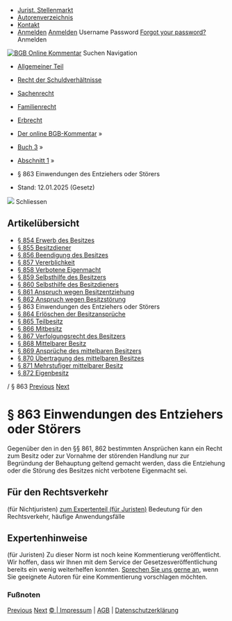   * [Jurist. Stellenmarkt](https://bgb.kommentar.de/Buch-3/Abschnitt-1/</job-board> "Jurist. Stellenmarkt")
  * [Autorenverzeichnis](https://bgb.kommentar.de/Buch-3/Abschnitt-1/</Autorenverzeichnis> "Autorenverzeichnis")
  * [Kontakt](https://bgb.kommentar.de/Buch-3/Abschnitt-1/</Kontakt>)
  * [Anmelden](https://bgb.kommentar.de/Buch-3/Abschnitt-1/<#login> "show login form") [Anmelden](https://bgb.kommentar.de/Buch-3/Abschnitt-1/<#> "hide login form") Username Password
[Forgot your password?](https://bgb.kommentar.de/Buch-3/Abschnitt-1/</user/forgotpassword>) Anmelden 


[![BGB Online Kommentar](https://bgb.kommentar.de/extension/bgb/design/bgb/images/logo.png)](https://bgb.kommentar.de/Buch-3/Abschnitt-1/</> "BGB Online Kommentar")
Suchen
Navigation
  * [Allgemeiner Teil](https://bgb.kommentar.de/Buch-3/Abschnitt-1/</Buch-1>)
  * [Recht der Schuldverhältnisse](https://bgb.kommentar.de/Buch-3/Abschnitt-1/</Buch-2>)
  * [Sachenrecht](https://bgb.kommentar.de/Buch-3/Abschnitt-1/</Buch-3>)
  * [Familienrecht](https://bgb.kommentar.de/Buch-3/Abschnitt-1/</Buch-4>)
  * [Erbrecht](https://bgb.kommentar.de/Buch-3/Abschnitt-1/</Buch-5>)


  * [Der online BGB-Kommentar](https://bgb.kommentar.de/Buch-3/Abschnitt-1/</>) »
  * [Buch 3](https://bgb.kommentar.de/Buch-3/Abschnitt-1/</Buch-3>) »
  * [Abschnitt 1](https://bgb.kommentar.de/Buch-3/Abschnitt-1/</Buch-3/Abschnitt-1>) »
  * § 863 Einwendungen des Entziehers oder Störers 
  * Stand: 12.01.2025 (Gesetz) 


![](https://vg01.met.vgwort.de/na/1c9909529ead4f509072c06d9081a7d5)
Schliessen 
## Artikelübersicht
  * [ § 854 Erwerb des Besitzes ](https://bgb.kommentar.de/Buch-3/Abschnitt-1/</Buch-3/Abschnitt-1/Erwerb-des-Besitzes>)
  * [ § 855 Besitzdiener ](https://bgb.kommentar.de/Buch-3/Abschnitt-1/</Buch-3/Abschnitt-1/Besitzdiener>)
  * [ § 856 Beendigung des Besitzes ](https://bgb.kommentar.de/Buch-3/Abschnitt-1/</Buch-3/Abschnitt-1/Beendigung-des-Besitzes>)
  * [ § 857 Vererblichkeit ](https://bgb.kommentar.de/Buch-3/Abschnitt-1/</Buch-3/Abschnitt-1/Vererblichkeit>)
  * [ § 858 Verbotene Eigenmacht ](https://bgb.kommentar.de/Buch-3/Abschnitt-1/</Buch-3/Abschnitt-1/Verbotene-Eigenmacht>)
  * [ § 859 Selbsthilfe des Besitzers ](https://bgb.kommentar.de/Buch-3/Abschnitt-1/</Buch-3/Abschnitt-1/Selbsthilfe-des-Besitzers>)
  * [ § 860 Selbsthilfe des Besitzdieners ](https://bgb.kommentar.de/Buch-3/Abschnitt-1/</Buch-3/Abschnitt-1/Selbsthilfe-des-Besitzdieners>)
  * [ § 861 Anspruch wegen Besitzentziehung ](https://bgb.kommentar.de/Buch-3/Abschnitt-1/</Buch-3/Abschnitt-1/Anspruch-wegen-Besitzentziehung>)
  * [ § 862 Anspruch wegen Besitzstörung ](https://bgb.kommentar.de/Buch-3/Abschnitt-1/</Buch-3/Abschnitt-1/Anspruch-wegen-Besitzstoerung>)
  * § 863 Einwendungen des Entziehers oder Störers 
  * [ § 864 Erlöschen der Besitzansprüche ](https://bgb.kommentar.de/Buch-3/Abschnitt-1/</Buch-3/Abschnitt-1/Erloeschen-der-Besitzansprueche>)
  * [ § 865 Teilbesitz ](https://bgb.kommentar.de/Buch-3/Abschnitt-1/</Buch-3/Abschnitt-1/Teilbesitz>)
  * [ § 866 Mitbesitz ](https://bgb.kommentar.de/Buch-3/Abschnitt-1/</Buch-3/Abschnitt-1/Mitbesitz>)
  * [ § 867 Verfolgungsrecht des Besitzers ](https://bgb.kommentar.de/Buch-3/Abschnitt-1/</Buch-3/Abschnitt-1/Verfolgungsrecht-des-Besitzers>)
  * [ § 868 Mittelbarer Besitz ](https://bgb.kommentar.de/Buch-3/Abschnitt-1/</Buch-3/Abschnitt-1/Mittelbarer-Besitz>)
  * [ § 869 Ansprüche des mittelbaren Besitzers ](https://bgb.kommentar.de/Buch-3/Abschnitt-1/</Buch-3/Abschnitt-1/Ansprueche-des-mittelbaren-Besitzers>)
  * [ § 870 Übertragung des mittelbaren Besitzes ](https://bgb.kommentar.de/Buch-3/Abschnitt-1/</Buch-3/Abschnitt-1/Uebertragung-des-mittelbaren-Besitzes>)
  * [ § 871 Mehrstufiger mittelbarer Besitz ](https://bgb.kommentar.de/Buch-3/Abschnitt-1/</Buch-3/Abschnitt-1/Mehrstufiger-mittelbarer-Besitz>)
  * [ § 872 Eigenbesitz ](https://bgb.kommentar.de/Buch-3/Abschnitt-1/</Buch-3/Abschnitt-1/Eigenbesitz>)


/ § 863 
[Previous](https://bgb.kommentar.de/Buch-3/Abschnitt-1/</Buch-3/Abschnitt-1/Anspruch-wegen-Besitzstoerung> "§ 862 Anspruch wegen Besitzstörung") [Next](https://bgb.kommentar.de/Buch-3/Abschnitt-1/</Buch-3/Abschnitt-1/Erloeschen-der-Besitzansprueche> "§ 864 Erlöschen der Besitzansprüche")
# § 863 Einwendungen des Entziehers oder Störers
Gegenüber den in den §§ 861, 862 bestimmten Ansprüchen kann ein Recht zum Besitz oder zur Vornahme der störenden Handlung nur zur Begründung der Behauptung geltend gemacht werden, dass die Entziehung oder die Störung des Besitzes nicht verbotene Eigenmacht sei.
## Für den Rechtsverkehr 
(für Nichtjuristen)
[zum Expertenteil (für Juristen)](https://bgb.kommentar.de/Buch-3/Abschnitt-1/<#expertenhinweise>)
Bedeutung für den Rechtsverkehr, häufige Anwendungsfälle
## Expertenhinweise
(für Juristen)
Zu dieser Norm ist noch keine Kommentierung veröffentlicht. Wir hoffen, dass wir Ihnen mit dem Service der Gesetzesveröffentlichung bereits ein wenig weiterhelfen konnten. [Sprechen Sie uns gerne an](https://bgb.kommentar.de/Buch-3/Abschnitt-1/</Kontakt>), wenn Sie geeignete Autoren für eine Kommentierung vorschlagen möchten. 
### Fußnoten
[Previous](https://bgb.kommentar.de/Buch-3/Abschnitt-1/</Buch-3/Abschnitt-1/Anspruch-wegen-Besitzstoerung> "§ 862 Anspruch wegen Besitzstörung") [Next](https://bgb.kommentar.de/Buch-3/Abschnitt-1/</Buch-3/Abschnitt-1/Erloeschen-der-Besitzansprueche> "§ 864 Erlöschen der Besitzansprüche")
[© | Impressum](https://bgb.kommentar.de/Buch-3/Abschnitt-1/</Kontakt>) | [AGB](https://bgb.kommentar.de/Buch-3/Abschnitt-1/</AGB>) | [Datenschutzerklärung](https://bgb.kommentar.de/Buch-3/Abschnitt-1/</Datenschutzerklaerung-fuer-Leser>)
